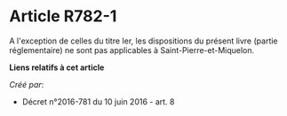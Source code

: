 # Article R782-1

A l'exception de celles du titre Ier, les dispositions du présent livre (partie réglementaire) ne sont pas applicables à
Saint-Pierre-et-Miquelon.

**Liens relatifs à cet article**

_Créé par_:

  - Décret n°2016-781 du 10 juin 2016 - art. 8
